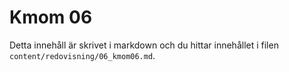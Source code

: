 ---
---
Kmom 06
=========================

Detta innehåll är skrivet i markdown och du hittar innehållet i filen `content/redovisning/06_kmom06.md`.
